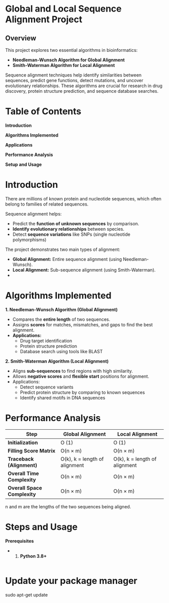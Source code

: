
# Global and Local Sequence Alignment Project
## Overview
This project explores two essential algorithms in bioinformatics:

 - **Needleman-Wunsch Algorithm for Global Alignment**
 - **Smith-Waterman Algorithm for Local Alignment**

Sequence alignment techniques help identify similarities between sequences, predict gene functions, detect mutations, and uncover evolutionary relationships. These algorithms are crucial for research in drug discovery, protein structure prediction, and sequence database searches.

# Table of Contents
**Introduction**

**Algorithms Implemented**

**Applications**

**Performance Analysis**

**Setup and Usage**

# Introduction
There are millions of known protein and nucleotide sequences, which often belong to families of related sequences.

Sequence alignment helps:
 - Predict the **function of unknown sequences** by comparison.
 - **Identify evolutionary relationships** between species.
 - Detect **sequence variations** like SNPs (single nucleotide polymorphisms)

The project demonstrates two main types of alignment:
- **Global Alignment:** Entire sequence alignment (using Needleman-Wunsch).
- **Local Alignment:** Sub-sequence alignment (using Smith-Waterman).
- 
# Algorithms Implemented
**1. Needleman-Wunsch Algorithm (Global Alignment)**

- Compares the **entire length** of two sequences.
- Assigns **scores** for matches, mismatches, and gaps to find the best alignment.
- **Applications:**
  - Drug target identification
  - Protein structure prediction
  - Database search using tools like BLAST

**2. Smith-Waterman Algorithm (Local Alignment)**

- Aligns **sub-sequences** to find regions with high similarity.
- Allows **negative scores** and **flexible start** positions for alignment.
- Applications:
  - Detect sequence variants
  - Predict protein structure by comparing to known sequences
  - Identify shared motifs in DNA sequences


# Performance Analysis
| Step                    | Global Alignment            | Local Alignment     |
|-------------------------|----------------------|---------------------|
| **Initialization**          | O (1)                | O (1)               |
| **Filling Score Matrix**    | O(n × m)             | O(n × m)            |
| **Traceback (Alignment)**   | O(k), k = length of alignment| O(k), k = length of alignment           |
| **Overall Time Complexity** | O(n × m)             | O(n × m)            |
| **Overall Space Complexity**| O(n × m)             | O(n × m)            |

n and m are the lengths of the two sequences being aligned.

# Steps and Usage
**Prerequisites**
 - 1. **Python 3.8+**
      ```bash
# Update your package manager
sudo apt-get update


